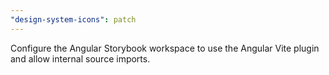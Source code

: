 ```yaml
---
"design-system-icons": patch
---
```

Configure the Angular Storybook workspace to use the Angular Vite plugin and allow internal source imports.
